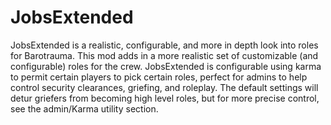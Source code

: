 # JobsExtended
JobsExtended is a realistic, configurable, and more in depth look into roles for Barotrauma. This mod adds in a more realistic set of customizable (and configurable) roles for the crew. JobsExtended is configurable using karma to permit certain players to pick certain roles, perfect for admins to help control security clearances, griefing, and roleplay. The default settings will detur griefers from becoming high level roles, but for more precise control, see the admin/Karma utility section.
